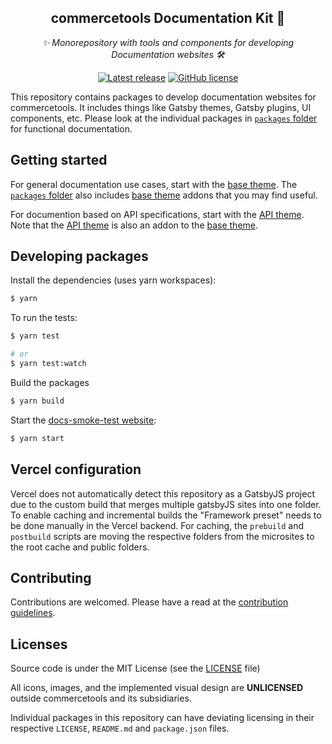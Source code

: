 <h2 align="center">commercetools Documentation Kit 💅</h2>
<p align="center">
  <i>✨ Monorepository with tools and components for developing Documentation websites 🛠</i>
</p>
<p align="center">
  <a href="https://github.com/commercetools/commercetools-docs-kit/releases"><img src="https://badgen.net/github/release/commercetools/commercetools-docs-kit" alt="Latest release" /></a> <a href="https://github.com/commercetools/commercetools-docs-kit/blob/master/LICENSE"><img src="https://badgen.net/github/license/commercetools/commercetools-docs-kit" alt="GitHub license" /></a>
</p>

This repository contains packages to develop documentation websites for commercetools. It includes things like Gatsby themes, Gatsby plugins, UI components, etc. Please look at the individual packages in [`packages` folder](./packages) for functional documentation.

## Getting started

For general documentation use cases, start with the [base theme](./packages/gatsby-theme-docs). The [`packages` folder](./packages) also includes [base theme](./packages/gatsby-theme-docs) addons that you may find useful.

For documention based on API specifications, start with the [API theme](./packages/gatsby-theme-api-docs). Note that the [API theme](./packages/gatsby-theme-api-docs) is also an addon to the [base theme](./packages/gatsby-theme-docs).

## Developing packages

Install the dependencies (uses yarn workspaces):

```bash
$ yarn
```

To run the tests:

```bash
$ yarn test

# or
$ yarn test:watch
```

Build the packages

```bash
$ yarn build
```

Start the [docs-smoke-test website](./websites/docs-smoke-test):

```bash
$ yarn start
```
## Vercel configuration

Vercel does not automatically detect this repository as a GatsbyJS project due to the custom build that merges multiple gatsbyJS sites into one folder.
To enable caching and incremental builds the "Framework preset" needs to be done manually in the Vercel backend. For caching, the `prebuild` and `postbuild` scripts are moving the respective folders from the microsites to the root cache and public folders.

## Contributing

Contributions are welcomed. Please have a read at the [contribution guidelines](CONTRIBUTING.md).

## Licenses

Source code is under the MIT License (see the [LICENSE](LICENSE) file)

All icons, images, and the implemented visual design are **UNLICENSED** outside commercetools and its subsidiaries.

Individual packages in this repository can have deviating licensing in their respective `LICENSE`, `README.md` and `package.json` files.
